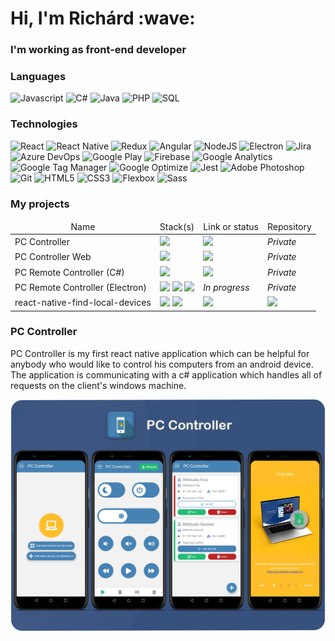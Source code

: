 <h1>Hi, I'm Richárd :wave:</h1>
<h3>I'm working as front-end developer</h3>

<h3>Languages</h3>

![Javascript](https://img.shields.io/badge/-Javascript-000?style=for-the-badge&logo=javascript)
![C#](https://img.shields.io/badge/-C%23-000?style=for-the-badge&logo=c-sharp&logoColor=white)
![Java](https://img.shields.io/badge/-Java-000?style=for-the-badge&logo=java)
![PHP](https://img.shields.io/badge/-PHP-000?style=for-the-badge&logo=php&logoColor=blue)
![SQL](https://img.shields.io/badge/-SQL-000?style=for-the-badge&logo=sqlite)

<h3>Technologies</h3>

![React](https://img.shields.io/badge/-React-000?style=for-the-badge&logo=react)
![React Native](https://img.shields.io/badge/-React_Native-000?style=for-the-badge&logo=react)
![Redux](https://img.shields.io/badge/-Redux-000?style=for-the-badge&logo=redux&logoColor=purple)
![Angular](https://img.shields.io/badge/-Angular-000?style=for-the-badge&logo=angular&logoColor=red)
![NodeJS](https://img.shields.io/badge/-Node.js-000?style=for-the-badge&logo=node.js)
![Electron](https://img.shields.io/badge/-Electron-000?style=for-the-badge&logo=electron)
![Jira](https://img.shields.io/badge/-Jira-000?style=for-the-badge&logo=jira-software&logoColor=blue)
![Azure DevOps](https://img.shields.io/badge/-Azure_DevOps-000?style=for-the-badge&logo=azuredevops&logoColor=blue)
![Google Play](https://img.shields.io/badge/-Google_Play-000?style=for-the-badge&logo=google-play)
![Firebase](https://img.shields.io/badge/-Firebase-000?style=for-the-badge&logo=firebase)
![Google Analytics](https://img.shields.io/badge/-Google_Analytics-000?style=for-the-badge&logo=google-analytics)
![Google Tag Manager](https://img.shields.io/badge/-Google_Tag_Manager-000?style=for-the-badge&logo=google-tag-manager)
![Google Optimize](https://img.shields.io/badge/-Google_Optimize-000?style=for-the-badge&logo=google)
![Jest](https://img.shields.io/badge/-Jest-000?style=for-the-badge&logo=jest&logoColor=red)
![Adobe Photoshop](https://img.shields.io/badge/-Adobe_Photoshop-000?style=for-the-badge&logo=adobe-photoshop&logoColor=blue)
![Git](https://img.shields.io/badge/-Git-000?style=for-the-badge&logo=git&logoColor=orange)
![HTML5](https://img.shields.io/badge/-HTML5-000?style=for-the-badge&logo=html5&logoColor=orange)
![CSS3](https://img.shields.io/badge/-CSS3-000?style=for-the-badge&logo=css3&logoColor=blue)
![Flexbox](https://img.shields.io/badge/-Flexbox-000?style=for-the-badge&logo=css3&logoColor=blue)
![Sass](https://img.shields.io/badge/-Sass-000?style=for-the-badge&logo=sass&logoColor=ff69b4)

<h3>My projects</h3>
<table>
  <thead align="center">
    <tr>
      <td>Name</td>
      <td>Stack(s)</td>
      <td>Link or status</td>
      <td>Repository</td>
    </tr>
  </thead>
  <tbody>
    <tr>
      <td>PC Controller</td>
      <td>
        <a href="https://reactnative.dev/">
          <img src="https://img.shields.io/badge/-React_Native-000?style=for-the-badge&logo=react" />
        </a>
      </td>
      <td>
         <a href="https://play.google.com/store/apps/details?id=com.pccontroller">
          <img src="https://img.shields.io/badge/-Google_Play-000?style=for-the-badge&logo=google-play" />
        </a>
      </td>
      <td><i>Private</i></td>
    </tr>
    <tr>
      <td>PC Controller Web</td>
      <td>
        <a href="https://reactjs.org/">
          <img src="https://img.shields.io/badge/-React-000?style=for-the-badge&logo=react" />
        </a>
      </td>
      <td>
         <a href="https://pccontroller.rnstudio.hu/">
          <img src="https://img.shields.io/badge/-Website-000?style=for-the-badge" />
        </a>
      </td>
      <td><i>Private</i></td>
    </tr>
    <tr>
      <td>PC Remote Controller (C#)</td>
      <td>
        <a href="https://docs.microsoft.com/en-us/dotnet/csharp/">
          <img src="https://img.shields.io/badge/-C%23-000?style=for-the-badge&logo=c-sharp&logoColor=white" />
        </a>
      </td>
      <td>
         <a href="https://pccontroller.rnstudio.hu/">
          <img src="https://img.shields.io/badge/-Available_on_the_website-000?style=for-the-badge" />
        </a>
      </td>
      <td><i>Private</i></td>
    </tr>
    <tr>
      <td>PC Remote Controller (Electron)</td>
      <td>
          <img src="https://img.shields.io/badge/-Electron-000?style=for-the-badge&logo=electron" />
          <img src="https://img.shields.io/badge/-Node.js-000?style=for-the-badge&logo=node.js" />
          <img src="https://img.shields.io/badge/-React-000?style=for-the-badge&logo=react" />
      </td>
      <td>
        <i>In progress</i>
      </td>
      <td><i>Private</i></td>
    </tr>
    <tr>
      <td>react-native-find-local-devices</td>
      <td>
          <img src="https://img.shields.io/badge/-android-000?style=for-the-badge&logo=android" />
          <img src="https://img.shields.io/badge/-Java-000?style=for-the-badge&logo=java" />
      </td>
      <td>
         <a href="https://www.npmjs.com/package/react-native-find-local-devices">
          <img src="https://img.shields.io/badge/-npm_package-000?style=for-the-badge&logo=npm" />
        </a>
      </td>
      <td>
        <a href="https://github.com/RichardRNStudio/react-native-find-local-devices">
          <img src="https://img.shields.io/badge/-github-000?style=for-the-badge&logo=github" />
        </a>
      </td>
    </tr>
  </tbody>
</table>

<h3>PC Controller</h3>
<p>PC Controller is my first react native application which can be helpful for anybody who would like to control his computers from an android device. The application is communicating with a c# application which handles all of requests on the client's windows machine.</p>

<a href="https://pccontroller.rnstudio.hu/">
  <img src="https://github.com/RichardRNStudio/RichardRNStudio/blob/main/mockups.png?raw=true" />
</a>
